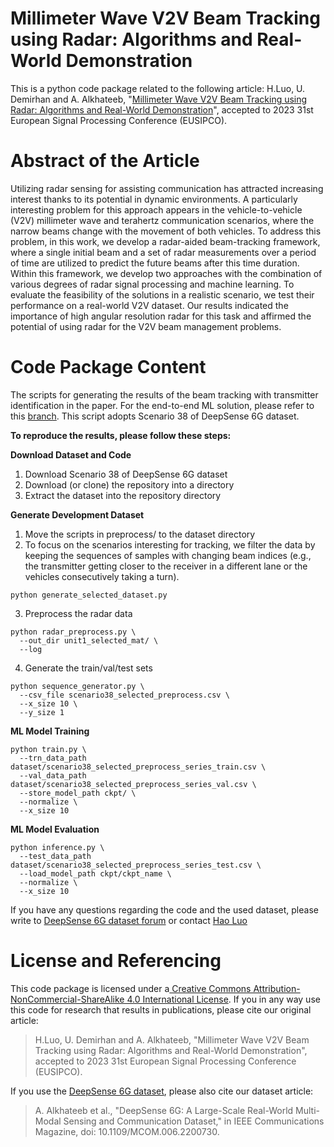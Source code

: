 # Millimeter Wave V2V Beam Tracking using Radar: Algorithms and Real-World Demonstration
This is a python code package related to the following article: H.Luo, U. Demirhan and A. Alkhateeb, "[Millimeter Wave V2V Beam Tracking using Radar: Algorithms and Real-World Demonstration](https://)", accepted to 2023 31st European Signal Processing Conference (EUSIPCO).

# Abstract of the Article
Utilizing radar sensing for assisting communication has attracted increasing interest thanks to its potential in dynamic environments. A particularly interesting problem for this approach appears in the vehicle-to-vehicle (V2V) millimeter wave and terahertz communication scenarios, where the narrow beams change with the movement of both vehicles. To address this problem, in this work, we develop a radar-aided beam-tracking framework, where a single initial beam and a set of radar measurements over a period of time are utilized to predict the future beams after this time duration. Within this framework, we develop two approaches with the combination of various degrees of radar signal processing and machine learning. To evaluate the feasibility of the solutions in a realistic scenario, we test their performance on a real-world V2V dataset. Our results indicated the importance of high angular resolution radar for this task and affirmed the potential of using radar for the V2V beam management problems.

# Code Package Content
The scripts for generating the results of the beam tracking with transmitter identification in the paper. For the end-to-end ML solution, please refer to this [branch](https://github.com/LacoLuo/V2V-Radar-Beam-Tracking). This script adopts Scenario 38 of DeepSense 6G dataset.

**To reproduce the results, please follow these steps:**

**Download Dataset and Code**
1. Download Scenario 38 of DeepSense 6G dataset
2. Download (or clone) the repository into a directory
3. Extract the dataset into the repository directory

**Generate Development Dataset**
1. Move the scripts in preprocess/ to the dataset directory
2. To focus on the scenarios interesting for tracking, we filter the data by keeping the sequences of samples with changing beam indices (e.g., the transmitter getting closer to the receiver in a different lane or the vehicles consecutively taking a turn).
```
python generate_selected_dataset.py
```
3. Preprocess the radar data
```
python radar_preprocess.py \
  --out_dir unit1_selected_mat/ \
  --log
```
4. Generate the train/val/test sets
```
python sequence_generator.py \
  --csv_file scenario38_selected_preprocess.csv \
  --x_size 10 \
  --y_size 1
```

**ML Model Training**
```
python train.py \
  --trn_data_path dataset/scenario38_selected_preprocess_series_train.csv \
  --val_data_path dataset/scenario38_selected_preprocess_series_val.csv \
  --store_model_path ckpt/ \
  --normalize \
  --x_size 10
```

**ML Model Evaluation**
```
python inference.py \
  --test_data_path dataset/scenario38_selected_preprocess_series_test.csv \
  --load_model_path ckpt/ckpt_name \
  --normalize \
  --x_size 10
```

If you have any questions regarding the code and the used dataset, please write to [DeepSense 6G dataset forum](https://deepsense6g.net/forum/) or contact [Hao Luo](mailto:h.luo@asu.edu)

# License and Referencing
This code package is licensed under a[ Creative Commons Attribution-NonCommercial-ShareAlike 4.0 International License](https://creativecommons.org/licenses/by-nc-sa/4.0/). If you in any way use this code for research that results in publications, please cite our original article:
> H.Luo, U. Demirhan and A. Alkhateeb, "Millimeter Wave V2V Beam Tracking using Radar: Algorithms and Real-World Demonstration", accepted to 2023 31st European Signal Processing Conference (EUSIPCO).

If you use the [DeepSense 6G dataset](https://deepsense6g.net), please also cite our dataset article:
> A. Alkhateeb et al., "DeepSense 6G: A Large-Scale Real-World Multi-Modal Sensing and Communication Dataset," in IEEE Communications Magazine, doi: 10.1109/MCOM.006.2200730.
